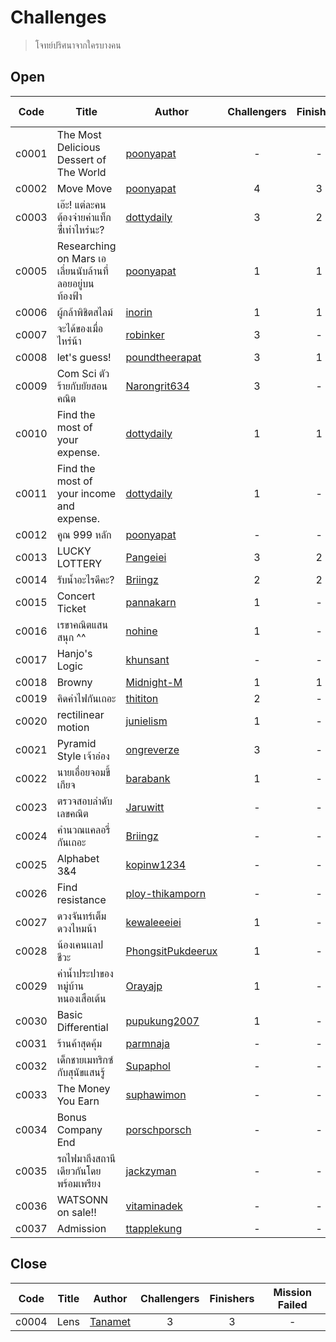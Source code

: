 # Challenges #
> โจทย์ปริศนาจากใครบางคน

## Open ##
| Code | Title | Author | Challengers | Finishers | Mission Failed |
| ------ | ------- | -------- | :-------: | :-------: | :-----: |
| c0001 | The Most Delicious Dessert of The World | [poonyapat](https://github.com/poonyapat) | - | - | - |
| c0002 | Move Move | [poonyapat](https://github.com/poonyapat) | 4 | 3 | 2 |
| c0003 | เอ๊ะ! แต่ละคนต้องจ่ายค่าแท็กซี่่เท่าไหร่นะ? | [dottydaily](https://github.com/dottydaily) | 3 | 2 | 2 |
| c0005 | Researching on Mars เอเลี่ยนนับล้านที่ลอยอยู่บนท้องฟ้า | [poonyapat](https://github.com/poonyapat) | 1 | 1 | - |
| c0006 | ผู้กล้าพิชิตสไลม์ | [inorin](https://github.com/inorinchan) | 1 | 1 | - |
| c0007 | จะได้ของเมื่อไหร่น้า | [robinker](https://github.com/robinker) | 3 | - | 1 |
| c0008 | let's guess! | [poundtheerapat](https://github.com/poundtheerapat) | 3 | 1 | - |
| c0009 | Com Sci ตัวร้ายกับยัยสอนคณิต | [Narongrit634](https://github.com/Narongrit634) | 3 | - | - |
| c0010 | Find the most of your expense. | [dottydaily](https://github.com/dottydaily) | 1 | 1 | - |
| c0011 | Find the most of your income and expense. | [dottydaily](https://github.com/dottydaily) | 1 | - | - |
| c0012 | คูณ 999 หลัก | [poonyapat](https://github.com/poonyapat) | - | - | - |
| c0013 | LUCKY LOTTERY | [Pangeiei](https://github.com/Pangeiei) | 3 | 2 | - |
| c0014 | รับน้ำอะไรดีคะ? | [Briingz](https://github.com/Briingz) | 2 | 2 | - |
| c0015 | Concert Ticket | [pannakarn](https://github.com/pannakarn) | 1 | - | - |
| c0016 | เรขาคณิตแสนสนุก ^^ | [nohine](https://github.com/nohine) | 1 | - | - |
| c0017 | Hanjo's Logic | [khunsant](https://github.com/khunsant) | - | - | - |
| c0018 | Browny | [Midnight-M](https://github.com/Midnight-M) | 1 | 1 | - |
| c0019 | คิดค่าไฟกันเถอะ | [thititon](https://github.com/thititon) | 2 | - | - |
| c0020 | rectilinear motion | [junielism](https://github.com/junielism) | 1 | - | - |
| c0021 | Pyramid Style เจ้าอ๋อง | [ongreverze](https://github.com/ongreverze) | 3 | - | - |
| c0022 | นายเอื่อยจอมขี้เกียจ | [barabank](https://github.com/barabank) | 1 | - | - |
| c0023 | ตรวจสอบลำดับเลขคณิต | [Jaruwitt](https://github.com/Jaruwitt) | - | - | - |
| c0024 | คำนวณแคลอรี่กันเถอะ | [Briingz](https://github.com/Briingz) | - | - | - |
| c0025 | Alphabet 3&4 | [kopinw1234](https://github.com/kopinw1234) | - | - | - |
| c0026 | Find resistance | [ploy-thikamporn](https://github.com/ploy-thikamporn) | - | - | - |
| c0027 | ดวงจันทร์เต็มดวงไหมน้า | [kewaleeeiei](https://github.com/kewaleeeiei) | 1 | - | - |
| c0028 | น้องเคนเเลปชีวะ | [PhongsitPukdeerux](https://github.com/PhongsitPukdeerux) | 1 | - | - |
| c0029 | ค่าน้ำประปาของหมู่บ้านหนองเสือเต้น | [Orayajp](https://github.com/Orayajp) | 1 | - | - |
| c0030 | Basic Differential | [pupukung2007](https://github.com/pupukung2007) | 1 | - | - |
| c0031 | ร้านค้าสุดคุ้ม | [parmnaja](https://github.com/parmnaja) | - | - | - |
| c0032 | เด็กชายเมทริกซ์กับสุนัขแสนรู้ | [Supaphol](https://github.com/Supaphol) | - | - | - |
| c0033 | The Money You Earn | [suphawimon](https://github.com/suphawimon) | - | - | - |
| c0034 | Bonus Company End | [porschporsch](https://github.com/porschporsch) | - | - | - |
| c0035 | รถไฟมาถึงสถานีเดียวกันโดยพร้อมเพรียง | [jackzyman](https://github.com/jackzyman) | - | - | - |
| c0036 | WATSONN on sale!! | [vitaminadek](https://github.com/vitaminadek) | - | - | - |
| c0037 | Admission | [ttapplekung](https://github.com/ttapplekung) | - | - | - |

## Close ##
| Code | Title | Author | Challengers | Finishers | Mission Failed |
| ------ | ------- | -------- | :-------: | :-------: | :-----: |
| c0004 | Lens | [Tanamet](https://github.com/Tanamet) | 3 | 3 | - |
